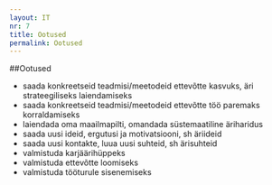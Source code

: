 ```yaml
---
layout: IT
nr: 7
title: Ootused
permalink: Ootused
---
```


##Ootused

- saada konkreetseid teadmisi/meetodeid ettevõtte kasvuks, äri strateegiliseks laiendamiseks
- saada konkreetseid teadmisi/meetodeid ettevõtte töö paremaks korraldamiseks
- laiendada oma maailmapilti, omandada süstemaatiline äriharidus
- saada uusi ideid, ergutusi ja motivatsiooni, sh äriideid
- saada uusi kontakte, luua uusi suhteid, sh ärisuhteid
- valmistuda karjäärihüppeks
- valmistuda ettevõtte loomiseks
- valmistuda tööturule sisenemiseks
